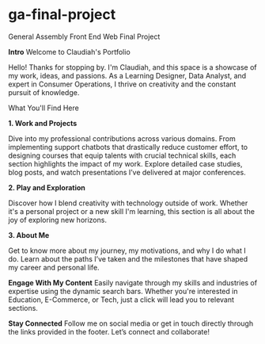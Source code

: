 # ga-final-project
General Assembly Front End Web Final Project 

<strong>Intro</strong>
Welcome to Claudiah's Portfolio

Hello! Thanks for stopping by. I'm Claudiah, and this space is a showcase of my work, ideas, and passions. As a Learning Designer, Data Analyst, and expert in Consumer Operations, I thrive on creativity and the constant pursuit of knowledge.

What You'll Find Here

<Strong>1. Work and Projects</Strong>

Dive into my professional contributions across various domains. From implementing support chatbots that drastically reduce customer effort, to designing courses that equip talents with crucial technical skills, each section highlights the impact of my work. Explore detailed case studies, blog posts, and watch presentations I’ve delivered at major conferences.

<Strong>2. Play and Exploration</Strong>

Discover how I blend creativity with technology outside of work. Whether it's a personal project or a new skill I'm learning, this section is all about the joy of exploring new horizons.

<Strong>3. About Me</Strong>

Get to know more about my journey, my motivations, and why I do what I do. Learn about the paths I’ve taken and the milestones that have shaped my career and personal life.

<Strong>Engage With My Content</Strong> 
Easily navigate through my skills and industries of expertise using the dynamic search bars. Whether you're interested in Education, E-Commerce, or Tech, just a click will lead you to relevant sections.

<Strong>Stay Connected</Strong>
Follow me on social media or get in touch directly through the links provided in the footer. Let’s connect and collaborate!

